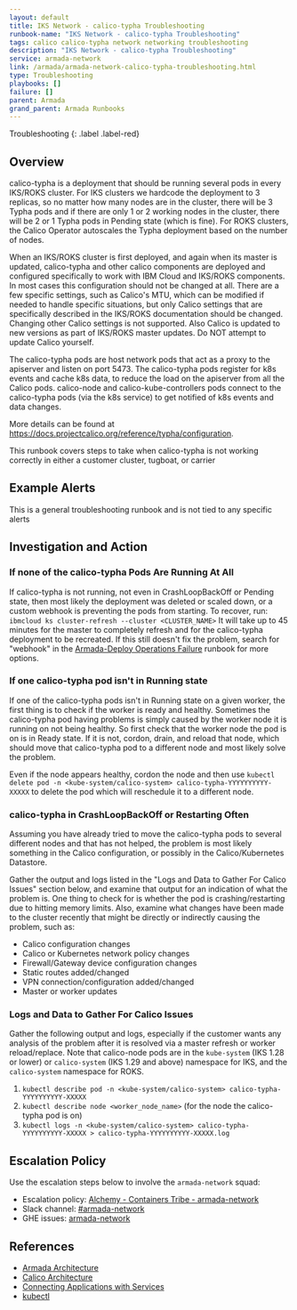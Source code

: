 ```yaml
---
layout: default
title: IKS Network - calico-typha Troubleshooting
runbook-name: "IKS Network - calico-typha Troubleshooting"
tags: calico calico-typha network networking troubleshooting
description: "IKS Network - calico-typha Troubleshooting"
service: armada-network
link: /armada/armada-network-calico-typha-troubleshooting.html
type: Troubleshooting
playbooks: []
failure: []
parent: Armada
grand_parent: Armada Runbooks
---
```


Troubleshooting
{: .label .label-red}


## Overview
calico-typha is a deployment that should be running several pods in every IKS/ROKS cluster.  For IKS clusters we hardcode the deployment to 3 replicas, so no matter how many nodes are in the cluster, there will be 3 Typha pods and if there are only 1 or 2 working nodes in the cluster, there will be 2 or 1 Typha pods in Pending state (which is fine).  For ROKS clusters, the Calico Operator autoscales the Typha deployment based on the number of nodes.

When an IKS/ROKS cluster is first deployed, and again when its master is updated, calico-typha and other calico components are deployed and configured specifically to work with IBM Cloud and IKS/ROKS components.  In most cases this configuration should not be changed at all.  There are a few specific settings, such as Calico's MTU, which can be modified if needed to handle specific situations, but only Calico settings that are specifically described in the IKS/ROKS documentation should be changed.  Changing other Calico settings is not supported.  Also Calico is updated to new versions as part of IKS/ROKS master updates.  Do NOT attempt to update Calico yourself.

The calico-typha pods are host network pods that act as a proxy to the apiserver and listen on port 5473.  The calico-typha pods register for k8s events and cache k8s data, to reduce the load on the apiserver from all the Calico pods.  calico-node and calico-kube-controllers pods connect to the calico-typha pods (via the k8s service) to get notified of k8s events and data changes.  

More details can be found at https://docs.projectcalico.org/reference/typha/configuration.

This runbook covers steps to take when calico-typha is not working correctly in either a customer cluster, tugboat, or carrier

## Example Alerts

This is a general troubleshooting runbook and is not tied to any specific alerts

## Investigation and Action

### If none of the calico-typha Pods Are Running At All

If calico-typha is not running, not even in CrashLoopBackOff or Pending state, then most likely the deployment was deleted or scaled down, or a custom webhook is preventing the pods from starting.  To recover, run: `ibmcloud ks cluster-refresh --cluster <CLUSTER_NAME>`  It will take up to 45 minutes for the master to completely refresh and for the calico-typha deployment to be recreated.  If this still doesn't fix the problem, search for "webhook" in the [Armada-Deploy Operations Failure](armada-deploy-operation-failures.html) runbook for more options.

### If one calico-typha pod isn't in Running state

If one of the calico-typha pods isn't in Running state on a given worker, the first thing is to check if the worker is ready and healthy.  Sometimes the calico-typha pod having problems is simply caused by the worker node it is running on not being healthy.  So first check that the worker node the pod is on is in Ready state.  If it is not, cordon, drain, and reload that node, which should move that calico-typha pod to a different node and most likely solve the problem.

Even if the node appears healthy, cordon the node and then use `kubectl delete pod -n <kube-system/calico-system> calico-typha-YYYYYYYYYY-XXXXX` to delete the pod which will reschedule it to a different node.

### calico-typha in CrashLoopBackOff or Restarting Often

Assuming you have already tried to move the calico-typha pods to several different nodes and that has not helped, the problem is most likely something in the Calico configuration, or possibly in the Calico/Kubernetes Datastore.

Gather the output and logs listed in the "Logs and Data to Gather For Calico Issues" section below, and examine that output for an indication of what the problem is.  One thing to check for is whether the pod is crashing/restarting due to hitting memory limits.  Also, examine what changes have been made to the cluster recently that might be directly or indirectly causing the problem, such as:
  - Calico configuration changes
  - Calico or Kubernetes network policy changes
  - Firewall/Gateway device configuration changes
  - Static routes added/changed
  - VPN connection/configuration added/changed
  - Master or worker updates

### Logs and Data to Gather For Calico Issues

Gather the following output and logs, especially if the customer wants any analysis of the problem after it is resolved via a master refresh or worker reload/replace.  Note that calico-node pods are in the `kube-system` (IKS 1.28 or lower) or `calico-system` (IKS 1.29 and above) namespace for IKS, and the `calico-system` namespace for ROKS.

1. `kubectl describe pod -n <kube-system/calico-system> calico-typha-YYYYYYYYYY-XXXXX`
2. `kubectl describe node <worker_node_name>` (for the node the calico-typha pod is on)
3. `kubectl logs -n <kube-system/calico-system> calico-typha-YYYYYYYYYY-XXXXX > calico-typha-YYYYYYYYYY-XXXXX.log`

## Escalation Policy

Use the escalation steps below to involve the `armada-network` squad:

  * Escalation policy: [Alchemy - Containers Tribe - armada-network](https://ibm.pagerduty.com/escalation_policies#P2MK3WQ)
  * Slack channel: [#armada-network](https://ibm-argonauts.slack.com/messages/armada-network)
  * GHE issues: [armada-network](https://github.ibm.com/alchemy-containers/armada-network/issues/)


## References

  * [Armada Architecture](https://github.ibm.com/alchemy-containers/armada/tree/master/architecture)
  * [Calico Architecture](https://docs.projectcalico.org/reference/architecture/)
  * [Connecting Applications with Services](https://kubernetes.io/docs/concepts/services-networking/connect-applications-service/)
  * [kubectl](https://kubernetes.io/docs/user-guide/kubectl/)
